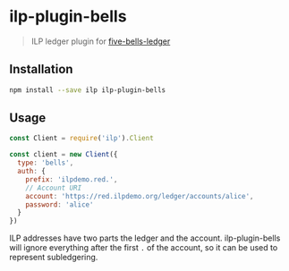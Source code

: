 # ilp-plugin-bells

> ILP ledger plugin for [five-bells-ledger](https://github.com/interledger/five-bells-ledger)

## Installation

``` sh
npm install --save ilp ilp-plugin-bells
```

## Usage

``` js
const Client = require('ilp').Client

const client = new Client({
  type: 'bells',
  auth: {
    prefix: 'ilpdemo.red.',
    // Account URI
    account: 'https://red.ilpdemo.org/ledger/accounts/alice',
    password: 'alice'
  }
})
```

ILP addresses have two parts the ledger and the account. ilp-plugin-bells will ignore everything after the first `.` of the account, so it can be used to represent subledgering.

